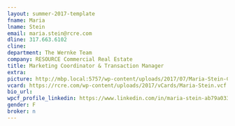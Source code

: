 ```yaml
---
layout: summer-2017-template 
fname: Maria
lname: Stein
email: maria.stein@rcre.com
dline: 317.663.6102
cline: 
department: The Wernke Team
company: RESOURCE Commercial Real Estate
title: Marketing Coordinator & Transaction Manager
extra: 
picture: http://mbp.local:5757/wp-content/uploads/2017/07/Maria-Stein-Circle-Colorx600.jpg
vcard: https://rcre.com/wp-content/uploads/2017/vCards/Maria-Stein.vcf
bio_url: 
wpcf_profile_linkedin: https://www.linkedin.com/in/maria-stein-ab79a033/
gender: F
broker: n
---
```

